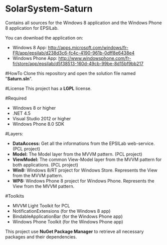 SolarSystem-Saturn
==============

Contains all sources for the Windows 8 application and the Windows Phone 8 application for EPSILab.

You can download the application on:
- Windows 8 App: http://apps.microsoft.com/windows/fr-FR/app/epsilab/d238d3c6-fc4c-4190-961b-0dff8e6438e4
- Windows Phone App: http://www.windowsphone.com/fr-fr/store/app/epsilab/d5f38513-160d-49cb-99be-8d15bf9bb217

#HowTo
Clone this repository and open the solution file named "**Saturn.sln**".

#License
This project has a **LGPL** license.

#Required
- Windows 8 or higher
- .NET 4.5
- Visual Studio 2012 or higher
- Windows Phone 8.0 SDK

#Layers:
- **DataAccess:** Get all the informations from the EPSILab web-service. (PCL project)
- **Model:** The Model layer from the MVVM pattern. (PCL project)
- **ViewModel:** The common View-Model layer from the MVVM pattern for both applications. (PCL project)
- **Win8:** Windows 8/RT project for Windows Store. Represents the View from the MVVM pattern.
- **WP8:** Windows Phone 8 project for Windows Phone. Represents the View from the MVVM pattern.

#Toolkits
- MVVM Light Toolkit for PCL
- NotificationExtensions (for the Windows 8 app)
- BindableApplicationBar (for the Windows Phone app)
- Windows Phone Toolkit (for the Windows Phone app)

This project use **NuGet Package Manager** to retrieve all necessary packages and their dependencies.
